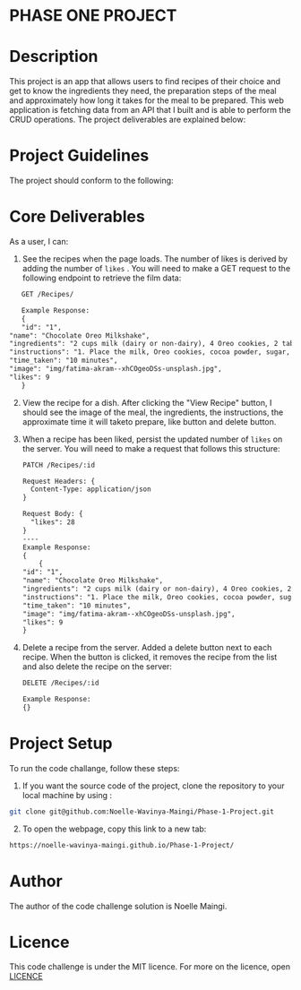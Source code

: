 # PHASE ONE PROJECT

# Description

This project is an app that allows users to find recipes of their choice and get to know the ingredients they need, the preparation steps of the meal and approximately how long it takes for the meal to be prepared. This web application is fetching data from an API that I built and is able to perform the CRUD operations. The project deliverables are explained below:

# Project Guidelines

The project should conform to the following:

# Core Deliverables

As a user, I can:

1. See the recipes when the page loads. The number of
   likes is derived by adding the number of
   `likes` . You will need to make a GET
   request to the following endpoint to retrieve the film data:

```txt
   GET /Recipes/

   Example Response:
   {
   "id": "1",
"name": "Chocolate Oreo Milkshake",
"ingredients": "2 cups milk (dairy or non-dairy), 4 Oreo cookies, 2 tablespoons cocoa powder, 2 tablespoons sugar, 1/2 teaspoon vanilla extract, 2 cups vanilla ice cream, whipped cream (for topping), crushed Oreo cookies (for garnish)",
"instructions": "1. Place the milk, Oreo cookies, cocoa powder, sugar, vanilla extract, and vanilla ice cream in a blender.\n2. Blend on high speed until smooth and creamy.\n3. Pour the milkshake into glasses.\n4. Top with whipped cream.\n5. Garnish with crushed Oreo cookies.\n6. Serve and enjoy!",
"time_taken": "10 minutes",
"image": "img/fatima-akram--xhCOgeoDSs-unsplash.jpg",
"likes": 9
   }

```

2. View the recipe for a dish. After clicking the "View Recipe" button, I should
   see the image of the meal, the ingredients, the instructions, the approximate time it will taketo prepare, like button and delete button.

3. When a recipe has been liked, persist the updated number of `likes` on
   the server. You will need to
   make a request that follows this structure:

   ```txt
   PATCH /Recipes/:id

   Request Headers: {
     Content-Type: application/json
   }

   Request Body: {
     "likes": 28
   }
   ----
   Example Response:
   {
       {
   "id": "1",
   "name": "Chocolate Oreo Milkshake",
   "ingredients": "2 cups milk (dairy or non-dairy), 4 Oreo cookies, 2 tablespoons cocoa powder, 2 tablespoons sugar, 1/2 teaspoon vanilla extract, 2 cups vanilla ice cream, whipped cream (for topping), crushed Oreo cookies (for garnish)",
   "instructions": "1. Place the milk, Oreo cookies, cocoa powder, sugar, vanilla extract, and vanilla ice cream in a blender.\n2. Blend on high speed until smooth and creamy.\n3. Pour the milkshake into glasses.\n4. Top with whipped cream.\n5. Garnish with crushed Oreo cookies.\n6. Serve and enjoy!",
   "time_taken": "10 minutes",
   "image": "img/fatima-akram--xhCOgeoDSs-unsplash.jpg",
   "likes": 9
   }
   ```

4. Delete a recipe from the server. Added a delete button next to each recipe. When the button is clicked, it removes the recipe from the list
   and also delete the recipe on the server:

   ```txt
   DELETE /Recipes/:id

   Example Response:
   {}
   ```

# Project Setup

To run the code challange, follow these steps:


1. If you want the source code of the project, clone the repository to your local machine by using :

```sh
git clone git@github.com:Noelle-Wavinya-Maingi/Phase-1-Project.git
```

2. To open the webpage, copy this link to a new tab:
```sh
https://noelle-wavinya-maingi.github.io/Phase-1-Project/
```
# Author

The author of the code challenge solution is Noelle Maingi.

# Licence

This code challenge is under the MIT licence. For more on the licence, open [LICENCE](LICENCE)
